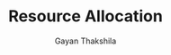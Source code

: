 ---
is_programmatic_layout_7: true
draft: false
title: "Resource Allocation"
snippet: "Resource Allocation"
image:
  src: /images/pseo/resource-allocation.jpg
  alt: "Allocating resources, project template, project management, team collaboration, productivity, task management"
publishDate: 2024-12-30
category: ""
author: "Gayan Thakshila"
tags:
  - "Teamplates"
  - "ProjectManagement"
  - "Team"
  - "Collaboration"
useCase: "Allocating resources"
labels: ["Assessment","Planning","Execution","Monitoring","Adjustment"]
phases: ["Resource Assessment","Planning & Strategy Development","Implementation","Monitoring & Evaluation","Adjustment & Optimization","Reporting" ]
tasks: ["Identify all available resources and assess their current usage","Define the objectives and priorities for resource allocation across projects or departments","Develop a resource allocation plan that outlines how resources will be distributed based on project needs a","timelines","Allocate resources to specific projects or departments while considering constraints and dependencies","Monitor resource utilization continuously to ensure alignment with the allocation plan and project requirements","Evaluate performance metrics to assess the effectiveness of resource allocation and identify areas f","improvement","Adjust allocations as needed based on project progress, changing priorities, or resource availability","Prepare reports summarizing resource allocation decisions, performance, and recommendations for future allocations" ]
description: "This template is designed to help organizations effectively allocate resources across projects and departments. It focuses on optimizing the use of time, personnel, finances, and materials to enhance productivity and achieve strategic goals."
related: ["financial-planning","product-launch","services-&-consulting","hr-&-recruiting"]
---